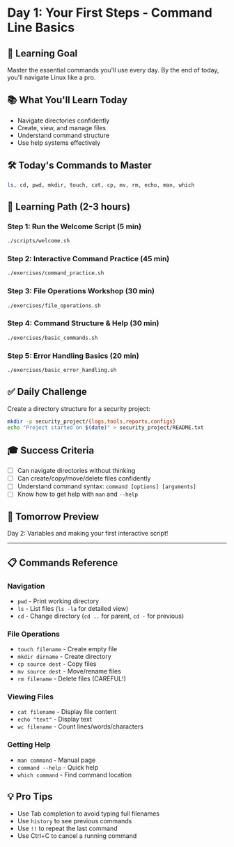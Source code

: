 # Day 1: Your First Steps - Command Line Basics

## 🎯 **Learning Goal**
Master the essential commands you'll use every day. By the end of today, you'll navigate Linux like a pro.

## 📚 **What You'll Learn Today**
- Navigate directories confidently
- Create, view, and manage files
- Understand command structure
- Use help systems effectively

## 🛠️ **Today's Commands to Master**
```bash
ls, cd, pwd, mkdir, touch, cat, cp, mv, rm, echo, man, which
```

## 📖 **Learning Path** (2-3 hours)

### **Step 1**: Run the Welcome Script (5 min)
```bash
./scripts/welcome.sh
```

### **Step 2**: Interactive Command Practice (45 min)
```bash
./exercises/command_practice.sh
```

### **Step 3**: File Operations Workshop (30 min)
```bash
./exercises/file_operations.sh
```

### **Step 4**: Command Structure & Help (30 min)
```bash
./exercises/basic_commands.sh
```

### **Step 5**: Error Handling Basics (20 min)
```bash
./exercises/basic_error_handling.sh
```

## ✅ **Daily Challenge**
Create a directory structure for a security project:
```bash
mkdir -p security_project/{logs,tools,reports,configs}
echo "Project started on $(date)" > security_project/README.txt
```

## 🎓 **Success Criteria**
- [ ] Can navigate directories without thinking
- [ ] Can create/copy/move/delete files confidently
- [ ] Understand command syntax: `command [options] [arguments]`
- [ ] Know how to get help with `man` and `--help`

## 🚀 **Tomorrow Preview**
Day 2: Variables and making your first interactive script!

---

## 📋 **Commands Reference**

### **Navigation**
- `pwd` - Print working directory
- `ls` - List files (`ls -la` for detailed view)
- `cd` - Change directory (`cd ..` for parent, `cd -` for previous)

### **File Operations**
- `touch filename` - Create empty file
- `mkdir dirname` - Create directory
- `cp source dest` - Copy files
- `mv source dest` - Move/rename files
- `rm filename` - Delete files (CAREFUL!)

### **Viewing Files**
- `cat filename` - Display file content
- `echo "text"` - Display text
- `wc filename` - Count lines/words/characters

### **Getting Help**
- `man command` - Manual page
- `command --help` - Quick help
- `which command` - Find command location

## 💡 **Pro Tips**
- Use Tab completion to avoid typing full filenames
- Use `history` to see previous commands
- Use `!!` to repeat the last command
- Use Ctrl+C to cancel a running command
